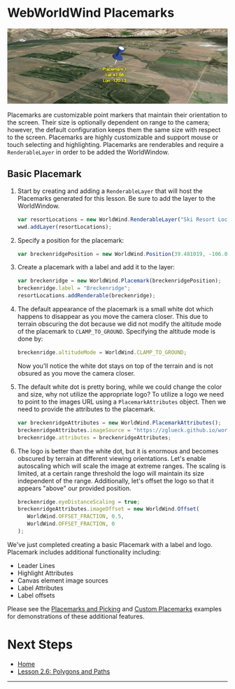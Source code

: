 <style>
    iframe {
        width: 100 vw;
        height: 700px;
    }
</style>
# WebWorldWind Placemarks

![Placemark Example](../../resources/images/placemark.png)

Placemarks are customizable point markers that maintain their orientation to the screen. Their size is optionally dependent on range to the camera; however, the default configuration keeps them the same size with respect to the screen. Placemarks are highly customizable and support mouse or touch selecting and highlighting. Placemarks are renderables and require a `RenderableLayer` in order to be added the WorldWindow.

## Basic Placemark

1. Start by creating and adding a `RenderableLayer` that will host the Placemarks generated for this lesson. Be sure to add the layer to the WorldWindow.
    
    ```javascript
    var resortLocations = new WorldWind.RenderableLayer("Ski Resort Locations");
    wwd.addLayer(resortLocations);
    ```
    
2. Specify a position for the placemark:

    ```javascript
    var breckenridgePosition = new WorldWind.Position(39.481019, -106.045398, 0);
    ```
    
3. Create a placemark with a label and add it to the layer:

    ```javascript
    var breckenridge = new WorldWind.Placemark(breckenridgePosition);
    breckenridge.label = "Breckenridge";
    resortLocations.addRenderable(breckenridge);
    ```
    
    <script async src="//jsfiddle.net/nasazach/5uz10mxc/6/embed/"></script>
    
4. The default appearance of the placemark is a small white dot which happens to disappear as you move the camera closer. This due to terrain obscuring the dot because we did not modify the altitude mode of the placemark to `CLAMP_TO_GROUND`. Specifying the altitude mode is done by:

    ```javascript
    breckenridge.altitudeMode = WorldWind.CLAMP_TO_GROUND;
    ```
  
    Now you'll notice the white dot stays on top of the terrain and is not obsured as you move the camera closer.
    
5. The default white dot is pretty boring, while we could change the color and size, why not utilize the appropriate logo? To utilize a logo we need to point to the images URL using a `PlacemarkAttributes` object. Then we need to provide the attributes to the placemark.

    ```javascript
    var breckenridgeAttributes = new WorldWind.PlacemarkAttributes();
    breckenridgeAttributes.imageSource = "https://zglueck.github.io/workshop-demo/resources/images/breckenridge-logo.png";
    breckenridge.attributes = breckenridgeAttributes;
    ```
    
    <script async src="//jsfiddle.net/nasazach/5uz10mxc/7/embed/"></script>
    
6. The logo is better than the white dot, but it is enormous and becomes obscured by terrain at different viewing orientations. Let's enable autoscaling which will scale the image at extreme ranges. The scaling is limited, at a certain range threshold the logo will maintain its size independent of the range. Additionally, let's offset the logo so that it appears "above" our provided position.

    ```javascript
    breckenridge.eyeDistanceScaling = true;
    breckenridgeAttributes.imageOffset = new WorldWind.Offset(
       WorldWind.OFFSET_FRACTION, 0.5,
       WorldWind.OFFSET_FRACTION, 0
    );
    ```
    
    <script async src="//jsfiddle.net/nasazach/5uz10mxc/8/embed/"></script>
    
We've just completed creating a basic Placemark with a label and logo. Placemark includes additional functionality including:
- Leader Lines
- Highlight Attributes
- Canvas element image sources
- Label Attributes
- Label offsets

Please see the [Placemarks and Picking](https://files.worldwind.arc.nasa.gov/artifactory/apps/web/examples/PlacemarksAndPicking.html) and [Custom Placemarks](https://files.worldwind.arc.nasa.gov/artifactory/apps/web/examples/CustomPlacemarks.html) examples for demonstrations of these additional features.

# Next Steps
    
* [Home](../../)
* [Lesson 2.6: Polygons and Paths](./shapes.html)

---




